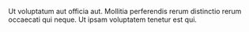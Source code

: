Ut voluptatum aut officia aut. Mollitia perferendis rerum distinctio rerum occaecati qui neque. Ut ipsam voluptatem tenetur est qui.